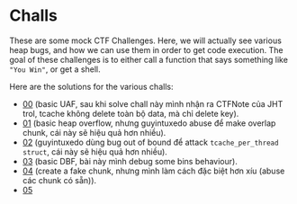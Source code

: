 # Challs

These are some mock CTF Challenges. Here, we will actually see various heap bugs, and how we can use them in order to get code execution. The goal of these challenges is to either call a function that says something like `"You Win"`, or get a shell.

Here are the solutions for the various challs:
- [00](00/solution.md) (basic UAF, sau khi solve chall này mình nhận ra CTFNote của JHT trol, tcache không delete toàn bộ data, mà chỉ delete key).
- [01](01/solution.md) (basic heap overflow, nhưng guyintuxedo abuse để make overlap chunk, cái này sẽ hiệu quả hơn nhiều).
- [02](02/solution.md) (guyintuxedo dùng bug out of bound để attack `tcache_per_thread struct`, cái này sẽ hiệu quả hơn nhiều).
- [03](03/solution.md) (basic DBF, bài này mình debug some bins behaviour).
- [04](04/solution.md) (create a fake chunk, nhưng mình làm cách đặc biệt hơn xíu (abuse các chunk có sẵn)).
- [05](05/solution.md)
